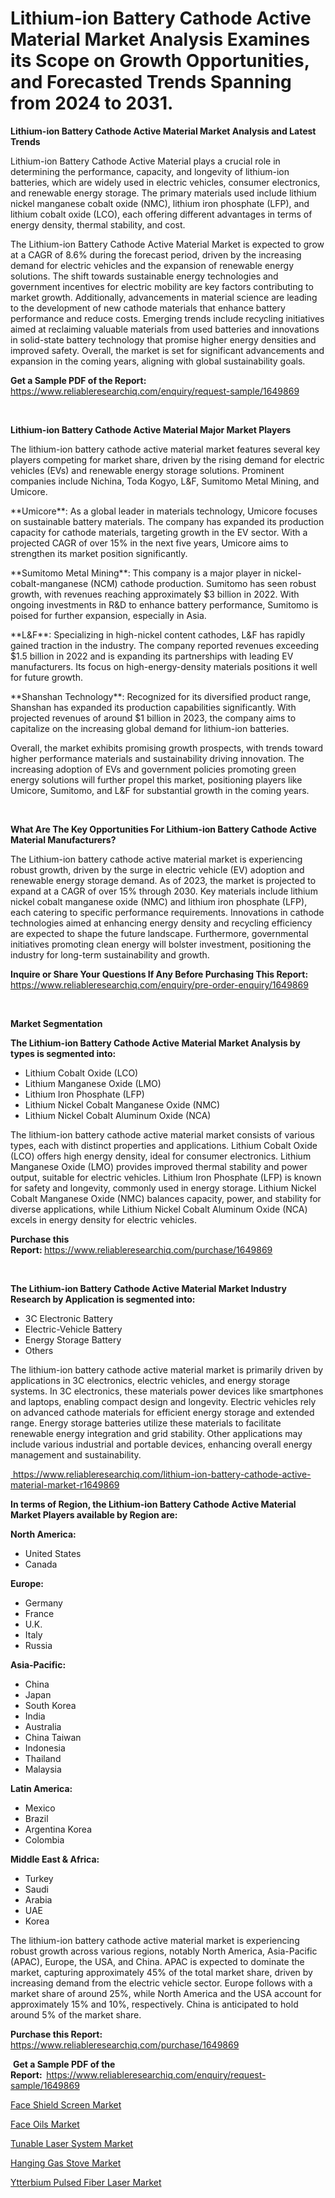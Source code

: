 <p><h1>Lithium-ion Battery Cathode Active Material Market Analysis Examines its Scope on Growth Opportunities, and Forecasted Trends Spanning from 2024 to 2031.</h1></p><p><strong>Lithium-ion Battery Cathode Active Material Market Analysis and Latest Trends</strong></p>
<p><p>Lithium-ion Battery Cathode Active Material plays a crucial role in determining the performance, capacity, and longevity of lithium-ion batteries, which are widely used in electric vehicles, consumer electronics, and renewable energy storage. The primary materials used include lithium nickel manganese cobalt oxide (NMC), lithium iron phosphate (LFP), and lithium cobalt oxide (LCO), each offering different advantages in terms of energy density, thermal stability, and cost.</p><p>The Lithium-ion Battery Cathode Active Material Market is expected to grow at a CAGR of 8.6% during the forecast period, driven by the increasing demand for electric vehicles and the expansion of renewable energy solutions. The shift towards sustainable energy technologies and government incentives for electric mobility are key factors contributing to market growth. Additionally, advancements in material science are leading to the development of new cathode materials that enhance battery performance and reduce costs. Emerging trends include recycling initiatives aimed at reclaiming valuable materials from used batteries and innovations in solid-state battery technology that promise higher energy densities and improved safety. Overall, the market is set for significant advancements and expansion in the coming years, aligning with global sustainability goals.</p></p>
<p><strong>Get a Sample PDF of the Report:&nbsp;</strong> <a href="https://www.reliableresearchiq.com/enquiry/request-sample/1649869?utm_campaign=1124&utm_medium=2&utm_source=Github&utm_content=ia&utm_term=25092024&utm_id=lithium-ion-battery-cathode-active-material">https://www.reliableresearchiq.com/enquiry/request-sample/1649869</a></p>
<p>&nbsp;</p>
<p><strong>Lithium-ion Battery Cathode Active Material Major Market Players</strong></p>
<p><p>The lithium-ion battery cathode active material market features several key players competing for market share, driven by the rising demand for electric vehicles (EVs) and renewable energy storage solutions. Prominent companies include Nichina, Toda Kogyo, L&F, Sumitomo Metal Mining, and Umicore.</p><p>**Umicore**: As a global leader in materials technology, Umicore focuses on sustainable battery materials. The company has expanded its production capacity for cathode materials, targeting growth in the EV sector. With a projected CAGR of over 15% in the next five years, Umicore aims to strengthen its market position significantly.</p><p>**Sumitomo Metal Mining**: This company is a major player in nickel-cobalt-manganese (NCM) cathode production. Sumitomo has seen robust growth, with revenues reaching approximately $3 billion in 2022. With ongoing investments in R&D to enhance battery performance, Sumitomo is poised for further expansion, especially in Asia.</p><p>**L&F**: Specializing in high-nickel content cathodes, L&F has rapidly gained traction in the industry. The company reported revenues exceeding $1.5 billion in 2022 and is expanding its partnerships with leading EV manufacturers. Its focus on high-energy-density materials positions it well for future growth.</p><p>**Shanshan Technology**: Recognized for its diversified product range, Shanshan has expanded its production capabilities significantly. With projected revenues of around $1 billion in 2023, the company aims to capitalize on the increasing global demand for lithium-ion batteries.</p><p>Overall, the market exhibits promising growth prospects, with trends toward higher performance materials and sustainability driving innovation. The increasing adoption of EVs and government policies promoting green energy solutions will further propel this market, positioning players like Umicore, Sumitomo, and L&F for substantial growth in the coming years.</p></p>
<p>&nbsp;</p>
<p><strong>What Are The Key Opportunities For Lithium-ion Battery Cathode Active Material Manufacturers?</strong></p>
<p><p>The Lithium-ion battery cathode active material market is experiencing robust growth, driven by the surge in electric vehicle (EV) adoption and renewable energy storage demand. As of 2023, the market is projected to expand at a CAGR of over 15% through 2030. Key materials include lithium nickel cobalt manganese oxide (NMC) and lithium iron phosphate (LFP), each catering to specific performance requirements. Innovations in cathode technologies aimed at enhancing energy density and recycling efficiency are expected to shape the future landscape. Furthermore, governmental initiatives promoting clean energy will bolster investment, positioning the industry for long-term sustainability and growth.</p></p>
<p><strong>Inquire or Share Your Questions If Any Before Purchasing This Report:</strong> <a href="https://www.reliableresearchiq.com/enquiry/pre-order-enquiry/1649869?utm_campaign=1124&utm_medium=2&utm_source=Github&utm_content=ia&utm_term=25092024&utm_id=lithium-ion-battery-cathode-active-material">https://www.reliableresearchiq.com/enquiry/pre-order-enquiry/1649869</a></p>
<p>&nbsp;</p>
<p><strong>Market Segmentation</strong></p>
<p><strong>The Lithium-ion Battery Cathode Active Material Market Analysis by types is segmented into:</strong></p>
<p><ul><li>Lithium Cobalt Oxide (LCO)</li><li>Lithium Manganese Oxide (LMO)</li><li>Lithium Iron Phosphate (LFP)</li><li>Lithium Nickel Cobalt Manganese Oxide (NMC)</li><li>Lithium Nickel Cobalt Aluminum Oxide (NCA)</li></ul></p>
<p><p>The lithium-ion battery cathode active material market consists of various types, each with distinct properties and applications. Lithium Cobalt Oxide (LCO) offers high energy density, ideal for consumer electronics. Lithium Manganese Oxide (LMO) provides improved thermal stability and power output, suitable for electric vehicles. Lithium Iron Phosphate (LFP) is known for safety and longevity, commonly used in energy storage. Lithium Nickel Cobalt Manganese Oxide (NMC) balances capacity, power, and stability for diverse applications, while Lithium Nickel Cobalt Aluminum Oxide (NCA) excels in energy density for electric vehicles.</p></p>
<p><strong>Purchase this Report:&nbsp;</strong><a href="https://www.reliableresearchiq.com/purchase/1649869?utm_campaign=1124&utm_medium=2&utm_source=Github&utm_content=ia&utm_term=25092024&utm_id=lithium-ion-battery-cathode-active-material">https://www.reliableresearchiq.com/purchase/1649869</a></p>
<p>&nbsp;</p>
<p><strong>The Lithium-ion Battery Cathode Active Material Market Industry Research by Application is segmented into:</strong></p>
<p><ul><li>3C Electronic Battery</li><li>Electric-Vehicle Battery</li><li>Energy Storage Battery</li><li>Others</li></ul></p>
<p><p>The lithium-ion battery cathode active material market is primarily driven by applications in 3C electronics, electric vehicles, and energy storage systems. In 3C electronics, these materials power devices like smartphones and laptops, enabling compact design and longevity. Electric vehicles rely on advanced cathode materials for efficient energy storage and extended range. Energy storage batteries utilize these materials to facilitate renewable energy integration and grid stability. Other applications may include various industrial and portable devices, enhancing overall energy management and sustainability.</p></p>
<p><a href="https://www.reliableresearchiq.com/lithium-ion-battery-cathode-active-material-market-r1649869?utm_campaign=1124&utm_medium=2&utm_source=Github&utm_content=ia&utm_term=25092024&utm_id=lithium-ion-battery-cathode-active-material">&nbsp;https://www.reliableresearchiq.com/lithium-ion-battery-cathode-active-material-market-r1649869</a></p>
<p><strong>In terms of Region, the Lithium-ion Battery Cathode Active Material Market Players available by Region are:</strong></p>
<p>
    <p> <strong> North America: </strong>
        <ul>
            <li>United States</li>
            <li>Canada</li>
        </ul>
        </p> 
    <p> <strong> Europe: </strong>
        <ul>
            <li>Germany</li>
            <li>France</li>
            <li>U.K.</li>
            <li>Italy</li>
            <li>Russia</li>
        </ul>
        </p> 
    <p> <strong> Asia-Pacific: </strong>
        <ul>
            <li>China</li>
            <li>Japan</li>
            <li>South Korea</li>
            <li>India</li>
            <li>Australia</li>
            <li>China Taiwan</li>
            <li>Indonesia</li>
            <li>Thailand</li>
            <li>Malaysia</li>
        </ul>
        </p> 
    <p> <strong> Latin America: </strong>
        <ul>
            <li>Mexico</li>
            <li>Brazil</li>
            <li>Argentina Korea</li>
            <li>Colombia</li>
        </ul>
        </p> 
    <p> <strong> Middle East & Africa: </strong>
        <ul>
            <li>Turkey</li>
            <li>Saudi</li>
            <li>Arabia</li>
            <li>UAE</li>
            <li>Korea</li>
        </ul>
    </p>
    </p>
<p><p>The lithium-ion battery cathode active material market is experiencing robust growth across various regions, notably North America, Asia-Pacific (APAC), Europe, the USA, and China. APAC is expected to dominate the market, capturing approximately 45% of the total market share, driven by increasing demand from the electric vehicle sector. Europe follows with a market share of around 25%, while North America and the USA account for approximately 15% and 10%, respectively. China is anticipated to hold around 5% of the market share.</p></p>
<p><strong>Purchase this Report: </strong><a href="https://www.reliableresearchiq.com/purchase/1649869?utm_campaign=1124&utm_medium=2&utm_source=Github&utm_content=ia&utm_term=25092024&utm_id=lithium-ion-battery-cathode-active-material">https://www.reliableresearchiq.com/purchase/1649869</a></p>
<p>&nbsp;<strong>Get a Sample PDF of the Report:&nbsp;&nbsp;</strong><a href="https://www.reliableresearchiq.com/enquiry/request-sample/1649869?utm_campaign=1124&utm_medium=2&utm_source=Github&utm_content=ia&utm_term=25092024&utm_id=lithium-ion-battery-cathode-active-material">https://www.reliableresearchiq.com/enquiry/request-sample/1649869</a></p>
<p><strong></strong></p>
<p><p><a href="https://issuu.com/reportprime-2/docs/face-shield-screen-market-size-2030_ddaee16394534e?utm_campaign=1124&utm_medium=2&utm_source=Github&utm_content=ia&utm_term=25092024&utm_id=lithium-ion-battery-cathode-active-material">Face Shield Screen Market</a></p><p><a href="https://issuu.com/reportprime-2/docs/face-oils-market-size-2030.pptx_58676675e5fc0e?utm_campaign=1124&utm_medium=2&utm_source=Github&utm_content=ia&utm_term=25092024&utm_id=lithium-ion-battery-cathode-active-material">Face Oils Market</a></p><p><a href="https://www.linkedin.com/pulse/emerging-trends-tunable-laser-system-market-global-outlook-fa4ne?trackingId=rANdwtsOSESCLTDuoMZ%2FvA%3D%3D&utm_campaign=1124&utm_medium=2&utm_source=Github&utm_content=ia&utm_term=25092024&utm_id=lithium-ion-battery-cathode-active-material">Tunable Laser System Market</a></p><p><a href="https://www.linkedin.com/pulse/global-hanging-gas-stove-market-size-share-analysis-product-hsqje?trackingId=XIlVTP7jTumI5JhjtZ3b1g%3D%3D&utm_campaign=1124&utm_medium=2&utm_source=Github&utm_content=ia&utm_term=25092024&utm_id=lithium-ion-battery-cathode-active-material">Hanging Gas Stove Market</a></p><p><a href="https://www.linkedin.com/pulse/how-ytterbium-pulsed-fiber-laser-market-evolved-key-trends-l6gqf?trackingId=sQuKZkyaTeqSkKr7XwTAJA%3D%3D&utm_campaign=1124&utm_medium=2&utm_source=Github&utm_content=ia&utm_term=25092024&utm_id=lithium-ion-battery-cathode-active-material">Ytterbium Pulsed Fiber Laser Market</a></p></p>